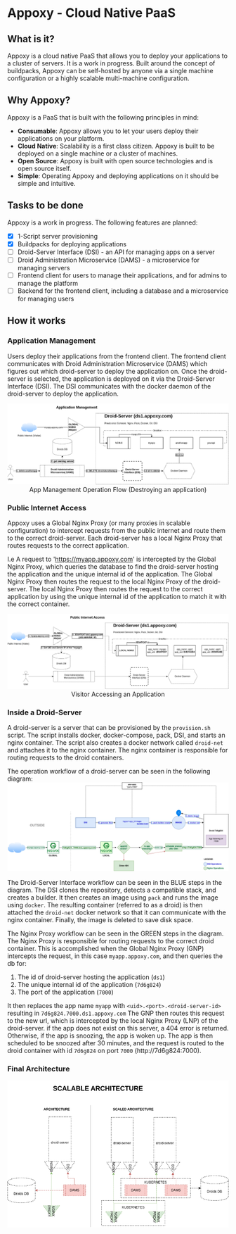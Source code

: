 # Appoxy - Cloud Native PaaS

## What is it?

Appoxy is a cloud native PaaS that allows you to deploy your applications to a cluster of servers. It is a work in
progress.
Built around the concept of buildpacks, Appoxy can be self-hosted by anyone via a single machine configuration or a
highly scalable multi-machine configuration.

## Why Appoxy?

Appoxy is a PaaS that is built with the following principles in mind:

- **Consumable**: Appoxy allows you to let your users deploy their applications on your platform.
- **Cloud Native**: Scalability is a first class citizen. Appoxy is built to be deployed on a single machine or a
  cluster of machines.
- **Open Source**: Appoxy is built with open source technologies and is open source itself.
- **Simple**: Operating Appoxy and deploying applications on it should be simple and intuitive.

## Tasks to be done

Appoxy is a work in progress. The following features are planned:

- [x] 1-Script server provisioning
- [x] Buildpacks for deploying applications
- [ ] Droid-Server Interface (DSI) - an API for managing apps on a server
- [ ] Droid Administration Microservice (DAMS) - a microservice for managing servers
- [ ] Frontend client for users to manage their applications, and for admins to manage the platform
- [ ] Backend for the frontend client, including a database and a microservice for managing users

## How it works

### Application Management

Users deploy their applications from the frontend client. The frontend client communicates with Droid Administration
Microservice (DAMS) which figures out which droid-server to deploy the application on. Once the droid-server is
selected, the application is deployed on it via the Droid-Server Interface (DSI). The DSI communicates with the docker
daemon of the droid-server to deploy the application.
<div style="text-align: center;">

![](docs/app_management.png)
App Management Operation Flow (Destroying an application)

</div>

### Public Internet Access

Appoxy uses a Global Nginx Proxy (or many proxies in scalable configuration) to intercept requests from the public
internet and route them to the correct droid-server. Each droid-server has a local Nginx Proxy that routes requests to
the correct application.

I.e A request to 'https://myapp.appoxy.com' is intercepted by the Global Nginx Proxy, which queries the database to find
the droid-server hosting the application and the unique internal id of the application. The Global Nginx Proxy then
routes the request to the local Nginx Proxy of the droid-server. The local Nginx Proxy then routes the request to the
correct application by using the unique internal id of the application to match it with the correct container.

<div style="text-align: center;">

![](docs/public_access.png)
Visitor Accessing an Application
</div>

### Inside a Droid-Server

A droid-server is a server that can be provisioned by the `provision.sh` script. The script installs docker,
docker-compose, pack, DSI, and starts an nginx container. The script also creates a docker network called `droid-net`
and attaches it to the nginx container. The nginx container is responsible for routing requests to the droid containers.

The operation workflow of a droid-server can be seen in the following diagram:
![](docs/droid-server.png)

The Droid-Server Interface workflow can be seen in the BLUE steps in the diagram. The DSI clones the repository, detects
a compatible stack, and creates a builder. It then creates an image using `pack` and runs the image using `docker`. The
resulting container (referred to as a droid) is then attached the `droid-net` docker network so that it can communicate
with the nginx container. Finally, the image is deleted to save disk space.

The Nginx Proxy workflow can be seen in the GREEN steps in the diagram. The Nginx Proxy is responsible for routing
requests to the correct droid container. This is accomplished when the Global Nginx Proxy (GNP) intercepts the request, in this case `myapp.appoxy.com`, and then queries
the db for:

1. The id of droid-server hosting the application (`ds1`)
2. The unique internal id of the application (`7d6g824`)
3. The port of the application (`7000`)

It then replaces the app name `myapp` with `<uid>.<port>.<droid-server-id>` resulting in `7d6g824.7000.ds1.appoxy.com` The GNP then routes this request to the new url, which is intercepted by the local Nginx Proxy (LNP) of the droid-server. if the app does not exist on this server, a 404 error is
returned. Otherwise, if the app is snoozing, the app is woken up. The app is then scheduled to be snoozed after 30
minutes, and the request is routed to the droid container with id `7d6g824` on port `7000` (http://7d6g824:7000).

### Final Architecture

![](docs/architecture.png)
